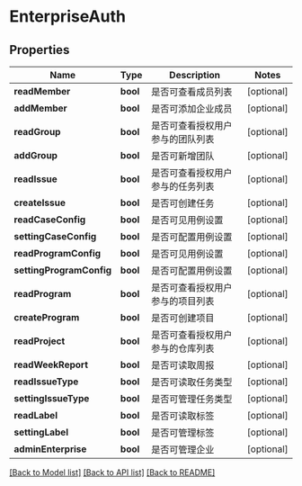 # EnterpriseAuth

## Properties
Name | Type | Description | Notes
------------ | ------------- | ------------- | -------------
**readMember** | **bool** | 是否可查看成员列表 | [optional] 
**addMember** | **bool** | 是否可添加企业成员 | [optional] 
**readGroup** | **bool** | 是否可查看授权用户参与的团队列表 | [optional] 
**addGroup** | **bool** | 是否可新增团队 | [optional] 
**readIssue** | **bool** | 是否可查看授权用户参与的任务列表 | [optional] 
**createIssue** | **bool** | 是否可创建任务 | [optional] 
**readCaseConfig** | **bool** | 是否可见用例设置 | [optional] 
**settingCaseConfig** | **bool** | 是否可配置用例设置 | [optional] 
**readProgramConfig** | **bool** | 是否可见用例设置 | [optional] 
**settingProgramConfig** | **bool** | 是否可配置用例设置 | [optional] 
**readProgram** | **bool** | 是否可查看授权用户参与的项目列表 | [optional] 
**createProgram** | **bool** | 是否可创建项目 | [optional] 
**readProject** | **bool** | 是否可查看授权用户参与的仓库列表 | [optional] 
**readWeekReport** | **bool** | 是否可读取周报 | [optional] 
**readIssueType** | **bool** | 是否可读取任务类型 | [optional] 
**settingIssueType** | **bool** | 是否可管理任务类型 | [optional] 
**readLabel** | **bool** | 是否可读取标签 | [optional] 
**settingLabel** | **bool** | 是否可管理标签 | [optional] 
**adminEnterprise** | **bool** | 是否可管理企业 | [optional] 

[[Back to Model list]](../../README.md#documentation-for-models) [[Back to API list]](../../README.md#documentation-for-api-endpoints) [[Back to README]](../../README.md)



